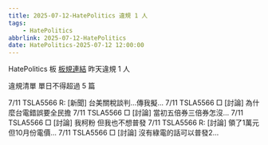 ```yaml
---
title: 2025-07-12-HatePolitics 違規 1 人
tags:
    - HatePolitics
abbrlink: 2025-07-12-HatePolitics
date: HatePolitics-2025-07-12 12:00:00
---
```

HatePolitics 板 [板規連結](https://www.ptt.cc/bbs/HatePolitics/M.1617115262.A.D60.html)
昨天違規 1 人
<!-- more -->

違規清單
單日不得超過 5 篇

7/11 TSLA5566 R: [新聞] 台美關稅談判…傳我擬…
7/11 TSLA5566 □ [討論] 為什麼台電錯誤要全民擔
7/11 TSLA5566 □ [討論] 當初五倍券三倍券怎沒…
7/11 TSLA5566 □ [討論] 我柯粉 但我也不想普發
7/11 TSLA5566 R: [討論] 領了1萬元但10月份電價…
7/11 TSLA5566 □ [討論] 沒有綠電的話可以普發2…